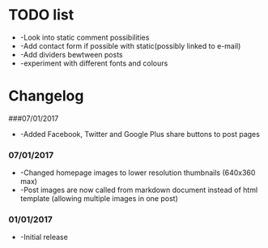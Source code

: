 # TODO list

* -Look into static comment possibilities
* -Add contact form if possible with static(possibly linked to e-mail)
* -Add dividers bewtween posts
* -experiment with different fonts and colours


# Changelog

###07/01/2017
* -Added Facebook, Twitter and Google Plus share buttons to post pages

### 07/01/2017
* -Changed homepage images to lower resolution thumbnails (640x360 max)
* -Post images are now called from markdown document instead of html template (allowing multiple images in one post)


### 01/01/2017
* -Initial release
